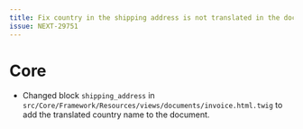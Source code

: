 ```yaml
---
title: Fix country in the shipping address is not translated in the document.
issue: NEXT-29751
---
```

# Core
* Changed block `shipping_address` in `src/Core/Framework/Resources/views/documents/invoice.html.twig` to add the translated country name to the document.
